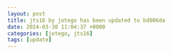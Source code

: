 ```yaml
---
layout: post
title: jts16 by jotego has been updated to bd086da
date: 2024-03-30 11:04:37 +0000
categories: [jotego, jts16]
tags: [update]
---
```


